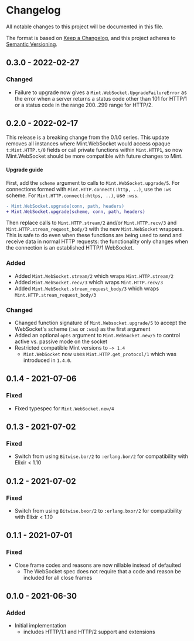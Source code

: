 # Changelog

All notable changes to this project will be documented in this file.

The format is based on [Keep a
Changelog](https://keepachangelog.com/en/1.0.0/), and this project adheres to
[Semantic Versioning](https://semver.org/spec/v2.0.0.html).

## 0.3.0 - 2022-02-27

### Changed

- Failure to upgrade now gives a `Mint.WebSocket.UpgradeFailureError`
  as the error when a server returns a status code other than 101 for
  HTTP/1 or a status code in the range 200..299 range for HTTP/2.

## 0.2.0 - 2022-02-17

This release is a breaking change from the 0.1.0 series. This update removes
all instances where Mint.WebSocket would access opaque `t:Mint.HTTP.t/0` fields
or call private functions within `Mint.HTTP1`, so now Mint.WebSocket should be
more compatible with future changes to Mint.

#### Upgrade guide

First, add the `scheme` argument to calls to `Mint.WebSocket.upgrade/5`.
For connections formed with `Mint.HTTP.connect(:http, ..)`, use the `:ws`
scheme. For `Mint.HTTP.connect(:https, ..)`, use `:wss`.


```diff
- Mint.WebSocket.upgrade(conn, path, headers)
+ Mint.WebSocket.upgrade(scheme, conn, path, headers)
```

Then replace calls to `Mint.HTTP.stream/2` and/or `Mint.HTTP.recv/3` and
`Mint.HTTP.stream_request_body/3` with the new `Mint.WebSocket` wrappers.
This is safe to do even when these functions are being used to send and
receive data in normal HTTP requests: the functionality only changes when
the connection is an established HTTP/1 WebSocket.

### Added

- Added `Mint.WebSocket.stream/2` which wraps `Mint.HTTP.stream/2`
- Added `Mint.WebSocket.recv/3` which wraps `Mint.HTTP.recv/3`
- Added `Mint.WebSocket.stream_request_body/3` which wraps `Mint.HTTP.stream_request_body/3`

### Changed

- Changed function signature of `Mint.Websocket.upgrade/5` to accept the
  WebSocket's scheme (`:ws` or `:wss`) as the first argument
- Added an optional `opts` argument to `Mint.WebSocket.new/5` to control
  active vs. passive mode on the socket
- Restricted compatible Mint versions to `~> 1.4`
    - `Mint.WebSocket` now uses `Mint.HTTP.get_protocol/1` which was
      introduced in `1.4.0`.

## 0.1.4 - 2021-07-06

### Fixed

- Fixed typespec for `Mint.WebSocket.new/4`

## 0.1.3 - 2021-07-02

### Fixed

- Switch from using `Bitwise.bor/2` to `:erlang.bor/2` for compatibility
  with Elixir < 1.10

## 0.1.2 - 2021-07-02

### Fixed

- Switch from using `Bitwise.bxor/2` to `:erlang.bxor/2` for compatibility
  with Elixir < 1.10

## 0.1.1 - 2021-07-01

### Fixed

- Close frame codes and reasons are now nillable instead of defaulted
  - The WebSocket spec does not require that a code and reason be included
    for all close frames

## 0.1.0 - 2021-06-30

### Added

- Initial implementation
    - includes HTTP/1.1 and HTTP/2 support and extensions
